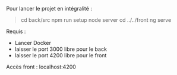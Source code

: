 Pour lancer le projet en intégralité : 
> cd back/src
> npm run setup
> node server
> cd ../../front
> ng serve

Requis :
- Lancer Docker
- laisser le port 3000 libre pour le back
- laisser le port 4200 libre pour le front

Accès front : localhost:4200